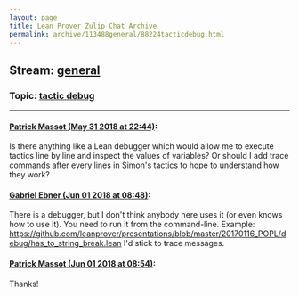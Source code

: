 ```yaml
---
layout: page
title: Lean Prover Zulip Chat Archive 
permalink: archive/113488general/88224tacticdebug.html
---
```


## Stream: [general](index.html)
### Topic: [tactic debug](88224tacticdebug.html)

---

#### [Patrick Massot (May 31 2018 at 22:44)](https://leanprover.zulipchat.com/#narrow/stream/113488-general/topic/tactic%20debug/near/127382538):
Is there anything like a Lean debugger which would allow me to execute tactics line by line and inspect the values of variables? Or should I add trace commands after every lines in Simon's tactics to hope to understand how they work?

#### [Gabriel Ebner (Jun 01 2018 at 08:48)](https://leanprover.zulipchat.com/#narrow/stream/113488-general/topic/tactic%20debug/near/127402959):
There is a debugger, but I don't think anybody here uses it (or even knows how to use it).  You need to run it from the command-line.  Example: https://github.com/leanprover/presentations/blob/master/20170116_POPL/debug/has_to_string_break.lean  I'd stick to trace messages.

#### [Patrick Massot (Jun 01 2018 at 08:54)](https://leanprover.zulipchat.com/#narrow/stream/113488-general/topic/tactic%20debug/near/127403142):
Thanks!

